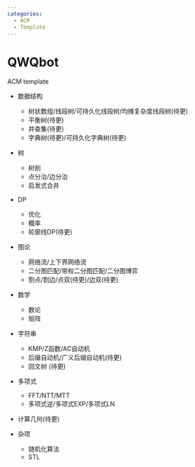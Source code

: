 ```yaml
---
categories:
  - ACM
  - Template
---
```

# QWQbot
  ACM template
  - 数据结构
    - 树状数组/线段树/可持久化线段树/均摊复杂度线段树(待更)
    - 平衡树(待更)
    - 并查集(待更)
    - 字典树(待更)/可持久化字典树(待更)

  - 树
    - 树剖
    - 点分治/边分治
    - 启发式合并

  - DP
    - 优化
    - 概率
    - 轮廓线DP(待更)

  - 图论
    - 网络流/上下界网络流
    - 二分图匹配/带权二分图匹配/二分图博弈
    - 割点/割边/点双(待更)/边双(待更)

  - 数学
    - 数论
    - 矩阵

  - 字符串
    - KMP/Z函数/AC自动机
    - 后缀自动机/广义后缀自动机(待更)
    - 回文树 (待更)

  - 多项式
    - FFT/NTT/MTT
    - 多项式逆/多项式EXP/多项式LN

  - 计算几何(待更)

  - 杂项
    - 随机化算法
    - STL
